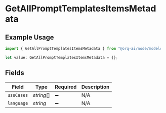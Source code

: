# GetAllPromptTemplatesItemsMetadata

## Example Usage

```typescript
import { GetAllPromptTemplatesItemsMetadata } from "@orq-ai/node/models/operations";

let value: GetAllPromptTemplatesItemsMetadata = {};
```

## Fields

| Field              | Type               | Required           | Description        |
| ------------------ | ------------------ | ------------------ | ------------------ |
| `useCases`         | *string*[]         | :heavy_minus_sign: | N/A                |
| `language`         | *string*           | :heavy_minus_sign: | N/A                |